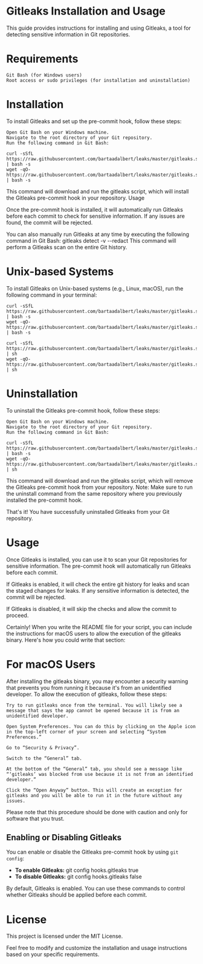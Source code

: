 # Gitleaks Installation and Usage

This guide provides instructions for installing and using Gitleaks, a tool for detecting sensitive information in Git repositories.

# Requirements

    Git Bash (for Windows users)
    Root access or sudo privileges (for installation and uninstallation)

# Installation
To install Gitleaks and set up the pre-commit hook, follow these steps:

    Open Git Bash on your Windows machine.
    Navigate to the root directory of your Git repository.
    Run the following command in Git Bash:

```leaks
curl -sSfL https://raw.githubusercontent.com/bartaadalbert/leaks/master/gitleaks.sh | bash -s
wget -qO- https://raw.githubusercontent.com/bartaadalbert/leaks/master/gitleaks.sh | bash -s
```

This command will download and run the gitleaks script, which will install the Gitleaks pre-commit hook in your repository.
Usage

Once the pre-commit hook is installed, it will automatically run Gitleaks before each commit to check for sensitive information. If any issues are found, the commit will be rejected.

You can also manually run Gitleaks at any time by executing the following command in Git Bash:
gitleaks detect -v --redact
This command will perform a Gitleaks scan on the entire Git history.

# Unix-based Systems

To install Gitleaks on Unix-based systems (e.g., Linux, macOS), run the following command in your terminal:

```leaks
curl -sSfL https://raw.githubusercontent.com/bartaadalbert/leaks/master/gitleaks.sh | bash -s
wget -qO- https://raw.githubusercontent.com/bartaadalbert/leaks/master/gitleaks.sh | bash -s

curl -sSfL https://raw.githubusercontent.com/bartaadalbert/leaks/master/gitleaks.sh | sh
wget -qO- https://raw.githubusercontent.com/bartaadalbert/leaks/master/gitleaks.sh | sh
```

# Uninstallation

To uninstall the Gitleaks pre-commit hook, follow these steps:

    Open Git Bash on your Windows machine.
    Navigate to the root directory of your Git repository.
    Run the following command in Git Bash:

```leaks
curl -sSfL https://raw.githubusercontent.com/bartaadalbert/leaks/master/gitleaks.sh | bash -s
wget -qO- https://raw.githubusercontent.com/bartaadalbert/leaks/master/gitleaks.sh | sh
```

This command will download and run the gitleaks script, which will remove the Gitleaks pre-commit hook from your repository.
Note: Make sure to run the uninstall command from the same repository where you previously installed the pre-commit hook.

That's it! You have successfully uninstalled Gitleaks from your Git repository.


# Usage

Once Gitleaks is installed, you can use it to scan your Git repositories for sensitive information. The pre-commit hook will automatically run Gitleaks before each commit.

If Gitleaks is enabled, it will check the entire git history for leaks and scan the staged changes for leaks. If any sensitive information is detected, the commit will be rejected.

If Gitleaks is disabled, it will skip the checks and allow the commit to proceed.

Certainly! When you write the README file for your script, you can include the instructions for macOS users to allow the execution of the gitleaks binary. Here's how you could write that section:

# For macOS Users

After installing the gitleaks binary, you may encounter a security warning that prevents you from running it because it's from an unidentified developer. To allow the execution of gitleaks, follow these steps:

    Try to run gitleaks once from the terminal. You will likely see a message that says the app cannot be opened because it is from an unidentified developer.

    Open System Preferences. You can do this by clicking on the Apple icon in the top-left corner of your screen and selecting “System Preferences.”

    Go to “Security & Privacy”.

    Switch to the “General” tab.

    At the bottom of the “General” tab, you should see a message like “‘gitleaks’ was blocked from use because it is not from an identified developer.”

    Click the “Open Anyway” button. This will create an exception for gitleaks and you will be able to run it in the future without any issues.

Please note that this procedure should be done with caution and only for software that you trust.

## Enabling or Disabling Gitleaks

You can enable or disable the Gitleaks pre-commit hook by using `git config`:

- **To enable Gitleaks:**
git config hooks.gitleaks true
- **To disable Gitleaks:**
git config hooks.gitleaks false

By default, Gitleaks is enabled. You can use these commands to control whether Gitleaks should be applied before each commit.




# License

This project is licensed under the MIT License.

Feel free to modify and customize the installation and usage instructions based on your specific requirements.